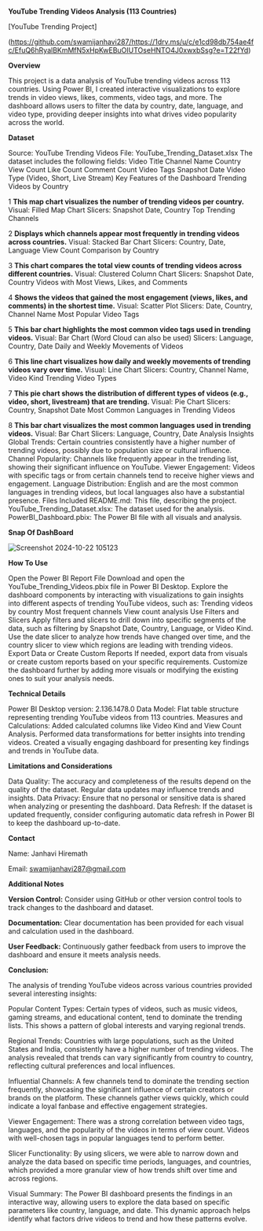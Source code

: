**YouTube Trending Videos Analysis (113 Countries)**

[YouTube Trending Project]

(https://github.com/swamijanhavi287/https://1drv.ms/u/c/e1cd98db754ae4fc/EfuQ6hRyalBKmMfN5xHpKwEBuOIUTOseHNTO4J0xwxbSsg?e=T22fYd)


**Overview**

This project is a data analysis of YouTube trending videos across 113 countries. Using Power BI, I created interactive visualizations to explore trends in video views, likes, comments, video tags, and more. The dashboard allows users to filter the data by country, date, language, and video type, providing deeper insights into what drives video popularity across the world.

**Dataset**

Source: YouTube Trending Videos
File: YouTube_Trending_Dataset.xlsx
The dataset includes the following fields:
Video Title
Channel Name
Country
View Count
Like Count
Comment Count
Video Tags
Snapshot Date
Video Type (Video, Short, Live Stream)
Key Features of the Dashboard
Trending Videos by Country

1 **This map chart visualizes the number of trending videos per country.**
Visual: Filled Map Chart
Slicers: Snapshot Date, Country
Top Trending Channels

2 **Displays which channels appear most frequently in trending videos across countries.**
Visual: Stacked Bar Chart
Slicers: Country, Date, Language
View Count Comparison by Country

3 **This chart compares the total view counts of trending videos across different countries.**
Visual: Clustered Column Chart
Slicers: Snapshot Date, Country
Videos with Most Views, Likes, and Comments

4 **Shows the videos that gained the most engagement (views, likes, and comments) in the shortest time.**
Visual: Scatter Plot
Slicers: Date, Country, Channel Name
Most Popular Video Tags

5 **This bar chart highlights the most common video tags used in trending videos.**
Visual: Bar Chart (Word Cloud can also be used)
Slicers: Language, Country, Date
Daily and Weekly Movements of Videos

6 **This line chart visualizes how daily and weekly movements of trending videos vary over time.**
Visual: Line Chart
Slicers: Country, Channel Name, Video Kind
Trending Video Types

7 **This pie chart shows the distribution of different types of videos (e.g., video, short, livestream) that are trending.**
Visual: Pie Chart
Slicers: Country, Snapshot Date
Most Common Languages in Trending Videos

8 **This bar chart visualizes the most common languages used in trending videos.**
Visual: Bar Chart
Slicers: Language, Country, Date
Analysis Insights
Global Trends: Certain countries consistently have a higher number of trending videos, possibly due to population size or cultural influence.
Channel Popularity: Channels like frequently appear in the trending list, showing their significant influence on YouTube.
Viewer Engagement: Videos with specific tags or from certain channels tend to receive higher views and engagement.
Language Distribution: English and are the most common languages in trending videos, but local languages also have a substantial presence.
Files Included
README.md: This file, describing the project.
YouTube_Trending_Dataset.xlsx: The dataset used for the analysis.
PowerBI_Dashboard.pbix: The Power BI file with all visuals and analysis.

**Snap Of DashBoard**

![Screenshot 2024-10-22 105123](https://github.com/user-attachments/assets/fff47800-c285-4e5e-85d8-2fc36ba53e18)

















**How To Use**

Open the Power BI Report File
Download and open the YouTube_Trending_Videos.pbix file in Power BI Desktop.
Explore the dashboard components by interacting with visualizations to gain insights into different aspects of trending YouTube videos, such as:
Trending videos by country
Most frequent channels
View count analysis
Use Filters and Slicers
Apply filters and slicers to drill down into specific segments of the data, such as filtering by Snapshot Date, Country, Language, or Video Kind.
Use the date slicer to analyze how trends have changed over time, and the country slicer to view which regions are leading with trending videos.
Export Data or Create Custom Reports
If needed, export data from visuals or create custom reports based on your specific requirements.
Customize the dashboard further by adding more visuals or modifying the existing ones to suit your analysis needs.

**Technical Details**

Power BI Desktop version: 2.136.1478.0
Data Model: Flat table structure representing trending YouTube videos from 113 countries.
Measures and Calculations:
Added calculated columns like Video Kind and View Count Analysis.
Performed data transformations for better insights into trending videos.
Created a visually engaging dashboard for presenting key findings and trends in YouTube data.

**Limitations and Considerations**

Data Quality: The accuracy and completeness of the results depend on the quality of the dataset. Regular data updates may influence trends and insights.
Data Privacy: Ensure that no personal or sensitive data is shared when analyzing or presenting the dashboard.
Data Refresh: If the dataset is updated frequently, consider configuring automatic data refresh in Power BI to keep the dashboard up-to-date.

**Contact**

Name: Janhavi Hiremath

Email: swamijanhavi287@gmail.com

**Additional Notes**

**Version Control:** Consider using GitHub or other version control tools to track changes to the dashboard and dataset.

**Documentation:** Clear documentation has been provided for each visual and calculation used in the dashboard.

**User Feedback:** Continuously gather feedback from users to improve the dashboard and ensure it meets analysis needs.

**Conclusion:**

The analysis of trending YouTube videos across various countries provided several interesting insights:

Popular Content Types: Certain types of videos, such as music videos, gaming streams, and educational content, tend to dominate the trending lists. This shows a pattern of global interests and varying regional trends.

Regional Trends:
Countries with large populations, such as the United States and India, consistently have a higher number of trending videos. The analysis revealed that trends can vary significantly from country to country, reflecting cultural preferences and local influences.

Influential Channels:
A few channels tend to dominate the trending section frequently, showcasing the significant influence of certain creators or brands on the platform. These channels gather views quickly, which could indicate a loyal fanbase and effective engagement strategies.

Viewer Engagement:
There was a strong correlation between video tags, languages, and the popularity of the videos in terms of view count. Videos with well-chosen tags in popular languages tend to perform better.

Slicer Functionality:
By using slicers, we were able to narrow down and analyze the data based on specific time periods, languages, and countries, which provided a more granular view of how trends shift over time and across regions.

Visual Summary:
The Power BI dashboard presents the findings in an interactive way, allowing users to explore the data based on specific parameters like country, language, and date. This dynamic approach helps identify what factors drive videos to trend and how these patterns evolve.








